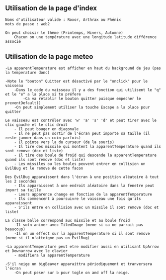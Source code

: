 



## Utilisation de la page d'index

    Noms d'utilisateur valide : Roxor, Arthrax ou Phénix
    mots de passe : web2

    On peut choisir le thème (Primtemps, Hivers, Automne) 
        Chacun on une température avec une longitude latitude différence associé


## Utilisation de la page meteo

    -La apparentTemperature est afficher en haut du background de jeu (pas la temperature donc)

    -Note le "bouton" Quitter est désactivé par le "onclick" pour le vaisseau
        -Dans le code du vaisseau il y a des fonction qui utilisent le "q" et le "e" a la place si tu préfere
            -Ca va rétablir le bouton quitter puisque empecher le preventDefault()
        -On peut simplement utiliser la touche Escape a la place pour quitter

    Le vaisseau est contrôler avec 'w' 'a' 's' 'd' et peut tirer avec le clic gauche et le clic droit 
        - Il peut bouger en diagonale
        - Il ne peut pas sortir de l'écran peut importe sa taille (il reste jammer dans un coin parfois)
        - Il pointe vers la du curseur (de la souris)
        - Il tire des missile qui montent la apparentTemperature quand ils sont remove (doc et liste)
        - Il tire des boule de froid qui descende la apparentTemperature quand ils sont remove (doc et liste)
        - Les missiles ou les boules peuvent entrer en collision un EvilBug et le remove de cette facon

    Des EvilBug apparaissent dans l'écran à une position aléatoire à tout les 2 secondes
        - Ils apparaissent à une endroit aléatoire dans la fenetre peut import sa taille
        - Leurs apparence change en fonction de la apparentTemperature
        - Ils commencent à poursuivre le vaisseau une fois qu'ils apparaissent
        - S'ils entre en collision avec un missile il sont remove (doc et liste)

    La classe balle correspond aux missile et au boule froid
        -Il sotn animer avec TiledImage (meme si ca ne parrait pas beaucoup)
        -Il on un effect sur la apparentTemperature si il sont remove (meme si il n'atteigne pas un EvilBug)

    -La apparentTemperature peut etre modifier aussi en utilisant UpArrow et Downarrow avec le clavier
        - modifiera la apparentTemperature

    -S'il neige un bigBeaver apparaittra périodiquement et tranversera l'écran
        -On peut peser sur b pour togle on and off la neige.




